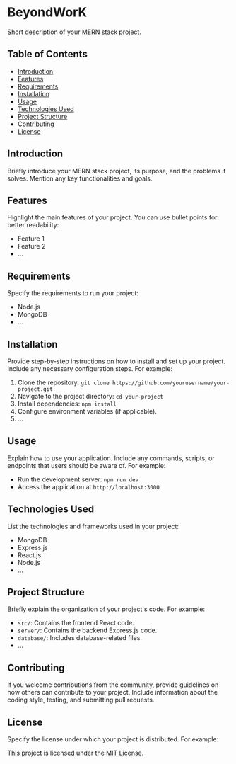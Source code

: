 # BeyondWorK 

Short description of your MERN stack project.

## Table of Contents

- [Introduction](#introduction)
- [Features](#features)
- [Requirements](#requirements)
- [Installation](#installation)
- [Usage](#usage)
- [Technologies Used](#technologies-used)
- [Project Structure](#project-structure)
- [Contributing](#contributing)
- [License](#license)

## Introduction

Briefly introduce your MERN stack project, its purpose, and the problems it solves. Mention any key functionalities and goals.

## Features

Highlight the main features of your project. You can use bullet points for better readability:

- Feature 1
- Feature 2
- ...

## Requirements

Specify the requirements to run your project:

- Node.js
- MongoDB
- ...

## Installation

Provide step-by-step instructions on how to install and set up your project. Include any necessary configuration steps. For example:

1. Clone the repository: `git clone https://github.com/yourusername/your-project.git`
2. Navigate to the project directory: `cd your-project`
3. Install dependencies: `npm install`
4. Configure environment variables (if applicable).
5. ...

## Usage

Explain how to use your application. Include any commands, scripts, or endpoints that users should be aware of. For example:

- Run the development server: `npm run dev`
- Access the application at `http://localhost:3000`

## Technologies Used

List the technologies and frameworks used in your project:

- MongoDB
- Express.js
- React.js
- Node.js
- ...

## Project Structure

Briefly explain the organization of your project's code. For example:

- `src/`: Contains the frontend React code.
- `server/`: Contains the backend Express.js code.
- `database/`: Includes database-related files.
- ...

## Contributing

If you welcome contributions from the community, provide guidelines on how others can contribute to your project. Include information about the coding style, testing, and submitting pull requests.

## License

Specify the license under which your project is distributed. For example:

This project is licensed under the [MIT License](LICENSE).
